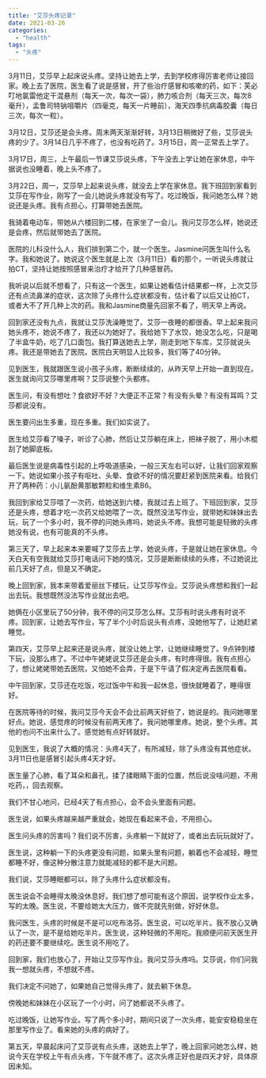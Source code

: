```yaml
---
title: "艾莎头疼记录"
date: 2021-03-26
categories: 
  - "health"
tags: 
  - "头疼"
---
```


3月11日，艾莎早上起床说头疼。坚持让她去上学，去到学校疼得厉害老师让接回家。晚上去了医院，医生看了说是感冒，开了些治疗感冒和咳嗽的药，如下：芙必叮地氯雷他定干混悬剂（每天一次，每次一袋），肺力咳合剂（每天三次，每次8毫升），孟鲁司特钠咀嚼片（四毫克，每天一片睡前），海天四季抗病毒胶囊（每日三次，每次一粒）。

3月12日，艾莎还是会头疼。周末两天渐渐好转，3月13日稍微好了些，艾莎说头疼的少了。3月14日几乎不疼了，也没有吃药了。3月15日，周一正常去上学了。

3月17日，周三，上午最后一节课艾莎说头疼，下午没去上学让她在家休息，中午据说也没睡着，晚上头不疼了。

3月22日，周一，艾莎早上起来说头疼，就没去上学在家休息。我下班回到家看到艾莎在写作业，刚写了一会儿她说头疼就没有写了。吃过晚饭，我问她怎么样？她说还是头疼。我有点担心，打算带她去医院。

我骑着电动车，带她从六楼回到二楼，在家坐了一会儿。我问艾莎怎么样，她说还是会疼，然后就带她去了医院。

医院的儿科没什么人，我们排到第二个，就一个医生。Jasmine问医生叫什么名字。我和她说了。她说这个医生就是上次（3月11日）看的那个，一听说头疼就让拍CT，坚持让她按照感冒来治疗才给开了几种感冒药。

我听说以后就不想看了，只有这一个医生，如果让她看估计结果都一样，上次艾莎还有点流鼻涕的症状，这次除了头疼什么症状都没有，估计看了以后又让拍CT，或者大不了开几种上次的药。我和Jasmine商量先回家不看了，明天早上再说。

回到家还没有九点，我就让艾莎洗澡睡觉了。艾莎一夜睡的都很香。早上起来我问她头疼不，她说不疼了，我还以为她好了。我给她下了水饺，她没怎么吃，只是喝了半盒牛奶，吃了几口面包。我打算送她去上学，刚走到地下车库，艾莎就说头疼。我还是带她去了医院。医院白天明显人比较多，我们等了40分钟。

见到医生，我就跟医生说小孩子头疼，断断续续的，从昨天早上开始一直到现在。医生就询问艾莎哪里疼啊？艾莎说整个头都疼。

医生问，有没有想吐？食欲好不好？大便正不正常？有没有头晕？有没有耳鸣？艾莎都说没有。

医生要问出生多重，现在多重。我们如实说了。

医生给艾莎看了嗓子，听诊了心肺，然后让艾莎躺在床上，把袜子脱了，用小木棍刮了她脚底板。

最后医生说是病毒性引起的上呼吸道感染，一般三天左右可以好，让我们回家观察一下。她说如果小孩子有呕吐、头晕、食欲不好的情况要赶紧到医院来看。给我们开了两种药：小儿氨酚黄那敏颗粒和维生素B6。

我回到家给艾莎喂了一次药，给她送到六楼，我就过去上班了。下班回到家，艾莎还是头疼，想着才吃一次药又给她喂了一次。既然没法写作业，就带她和妹妹出去玩，玩了一个多小时，我不停的问她头疼吗，她说头不疼。我想可能是轻微的头疼她没有说，也有可能真的不头疼。

第三天了，早上起来本来要喊了艾莎去上学，她说头疼，于是就让她在家休息。今天白天有空我就给艾莎打电话问下她的情况，艾莎是断断续续的头疼，不过她说比前几天好了点，但是又不确定。

晚上回到家，我本来带着爱丽丝下楼玩，让艾莎写作业。艾莎说头疼想和我们一起出去玩。我想既然没法写作业就出去吧。

她俩在小区里玩了50分钟，我不停的问艾莎怎么样。艾莎有时说头疼有时说不疼。回到家，让她去写作业，写了半个小时后说头有点疼，没她他写了，让她赶紧睡觉。

第四天，艾莎早上起来还是说头疼，就没让她上学，让她继续睡觉了。9点钟到楼下玩，没那么疼了。不过中午姥姥说艾莎还是会头疼，有时疼得很。我有点担心了，想让姥姥带她去医院，又怕她不会弄，于是下午请了假决定再去医院看看。

中午回到家，艾莎还在吃饭，吃过饭中午和我一起休息，很快就睡着了，睡得很好。

在医院等待的时候，我问艾莎今天会不会比前两天好些了，她说是的。我问她哪里好点。她说，感觉疼的时候没有前两天疼了。我问她哪里疼。她说，整个头疼。其他的也问不出来什么了。感觉她有点好转就好。

见到医生，我说了大概的情况：头疼4天了，有所减轻，除了头疼没有其他症状。3月11日也是感冒引起头疼4天才好。

医生量了心肺，看了耳朵和鼻孔，揉了揉眼睛下面的位置，然后说没啥问题，不用吃药，，回去观察。

我们不甘心地问，已经4天了有点担心，会不会头里面有问题。

医生说，如果头疼越来越严重就会，她现在看起来不会，不用担心。

医生问头疼的厉害吗？我们说不厉害，头疼躺一下就好了，或者出去玩玩就好了。

医生说，这种躺一下的头疼更没有问题，如果头里有问题，躺着也不会减轻，睡觉都睡不好，像这种分散注意力就能减轻的都不是大问题。

我们说，艾莎睡眠都可以，除了头疼什么症状都没有。

医生说会不会睡得太晚没休息好。我们想了想可能有这个原因，说学校作业太多，写的太晚。医生说，不要给她太大压力，做不完就先别做，好好休息。

我问医生，头疼的时候是不是可以吃布洛芬。医生说，可以吃半片。我不放心又确认了一次，是不是给她吃半片。医生说，这种轻微的不用吃。我顺便问前天医生开的药还要不要继续吃。医生说不用吃了。

回到家，我们也放心了，开始让艾莎写作业。我问艾莎头疼吗。艾莎说，你们问我我一想就头疼，不想就不疼。

我们决定不问她了，如果她自己觉得头疼了，就去躺下休息。

傍晚她和妹妹在小区玩了一个小时，问了她都说不头疼了。

吃过晚饭，让她写作业。写了两个多小时，期间只说了一次头疼，能安安稳稳坐在那里写作业了。看来她的头疼的病好了。

第五天，早晨起床问了艾莎说有点头疼，送她去上学了，晚上回家问她怎么样，她说今天在学校上午有点头疼，下午就不疼了。这次头疼正好也是四天才好，具体原因未知。
